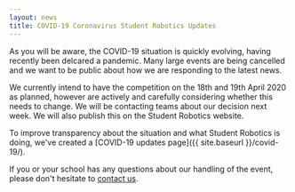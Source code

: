```yaml
---
layout: news
title: COVID-19 Coronavirus Student Robotics Updates
---
```


As you will be aware, the COVID-19 situation is quickly evolving, having recently been delcared a pandemic. Many large events are being cancelled and we want to be public about how we are responding to the latest news.

We currently intend to have the competition on the 18th and 19th April 2020 as planned, however are actively and carefully considering whether this needs to change. We will be contacting teams about our decision next week. We will also publish this on the Student Robotics website.

To improve transparency about the situation and what Student Robotics is doing, we've created a [COVID-19 updates page]({{ site.baseurl }}/covid-19/).

If you or your school has any questions about our handling of the event, please don't hesitate to [contact us](mailto:competition-team@studentrobotics.org).
